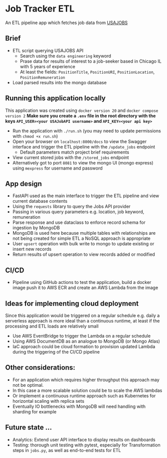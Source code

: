 # Job Tracker ETL

An ETL pipeline app which fetches job data from [USAJOBS](https://developer.usajobs.gov/API-Reference/)

## Brief
* ETL script querying USAJOBS API
  * Search using the `data engineering` keyword
  * Prase data for results of interest to a job-seeker based in Chicago IL with 5 years
of experience
  * At least the fields: 
`PositionTitle`, `PositionURI`, `PositionLocation`, `PositionRemuneration`
* Load parsed results into the mongo database

## Running this application locally
This application was created using `docker version 20` and `docker compose version 2`
**Make sure you create a `.env` file in the root directory with the keys `API_USER=<your USAJobAPI username>` and `API_KEY=<your api key>`**
* Run the application with `./run.sh` (you may need to update permissions with `chmod +x run.sh`)
* Open your browser on `localhost:8000/docs` to view the Swagger interface and trigger 
the ETL pipeline with the `/update_jobs` endpoint
  * Default parameters match project brief requirements
* View current stored jobs with the `/stored_jobs` endpoint
* Alternatively got to port `8081` to view the mongo UI (mongo express) 
using `mexpress` for username and password

## App design
* FastAPI used as the main interface to trigger the ETL pipeline and view current database contents
* Using the `requests` library to query the Jobs API provider
* Passing in various query parameters e.g. location, job keyword, remuneration
* Parse response and use dataclass to enforce record schema for ingestion by MongoDB
* MongoDB is used here because multiple tables with relationships are not being created
for simple ETL a NoSQL approach is appropriate
* User `upsert` operation with bulk write to mongo to update existing or insert new records
* Return results of upsert operation to view records added or modified

## CI/CD
* Pipeline using GitHub actions to test the application, build a docker image
push it to AWS ECR and create an AWS Lambda from the image

## Ideas for implementing cloud deployment
Since this application would be triggered on a regular schedule e.g. daily
a serverless approach is more ideal than a continuous runtime, at least if the
processing and ETL loads are relatively small
* Use AWS EventBridge to trigger the Lambda on a regular schedule
* Using AWS DocumentDB as an analogue to MongoDB (or Mongo Atlas)
* IaC approach could be cloud formation to provision updated Lambda during
the triggering of the CI/CD pipeline

## Other considerations:
* For an application which requires higher throughput this approach may not
be optimal. 
* In this case a more scalable solution could be to scale the AWS lambdas
* Or implement a continuous runtime approach such as Kubernetes for horizontal scaling with replica sets
* Eventually IO bottlenecks with MongoDB will need handling with sharding for example

## Future state ...
* Analytics: Extend user API interface to display results on dashboards
* Testing: thorough unit testing with pytest, especially for Transformation steps in `jobs.py`, as 
well as end-to-end tests for ETL
